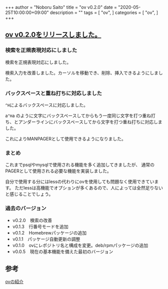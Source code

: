 +++
author = "Noboru Saito"
title = "ov v0.2.0"
date = "2020-05-25T10:00:00+09:00"
description = ""
tags = [
    "ov",
]
categories = [
    "ov",
]
+++

## [ov v0.2.0をリリースしました。](https://github.com/noborus/ov/releases/tag/v0.2.0)

### 検索を正規表現対応にしました

検索を正規表現対応にしました。

検索入力を改善しました。カーソルを移動でき、削除、挿入できるようにしました。

### バックスペースと重ね打ちに対応しました

`^H`によるバックスペースに対応しました。

a`^H`a のように文字にバックスペースしてからもう一度同じ文字を打つ重ね打ち、とアンダーラインにバックスペースしてから文字を打つ重ね打ちに対応しました。

これによりMANPAGERとして使用できるようになりました。

### まとめ

これまでpsqlやmysqlで使用される機能を多く追加してきましたが、
通常のPAGERとして使用される必要な機能を実装しました。

自分で使用する分にはlessの代わりにovを使用しても問題なく使用できています。
ただlessは高機能でオプションが多くあるので、人によっては全然足りないと感じることでしょう。

### 過去のバージョン

* v0.2.0　検索の改善
* v0.1.3　行番号モードを追加
* v0.1.2　Homebrewパッケージの追加
* v0.1.1　パッケージ自動更新の調整
* v0.1.0　ovにレポジトリ名と構成を変更。deb/rpmパッケージの追加
* v0.0.5　現在の基本機能を備えた最初のバージョン

## 参考

[ovの紹介](../oviewer)
